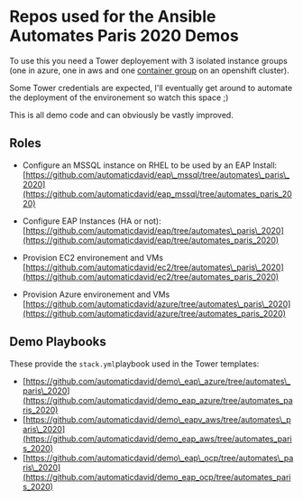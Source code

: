 # Repos used for the Ansible Automates Paris 2020 Demos

To use this you need a Tower deployement with 3 isolated instance groups (one in azure, one in aws and one [container group](https://docs.ansible.com/ansible-tower/latest/html/administration/external_execution_envs.html#container-groups)  on an openshift cluster).

Some Tower credentials are expected, I'll eventually get around to automate the deployment of the environement so watch this space ;) 
 
This is all demo code and can obviously be vastly improved.

## Roles

- Configure an MSSQL instance on RHEL to be used by an EAP Install:
[https://github.com/automaticdavid/eap\_mssql/tree/automates\_paris\_2020](https://github.com/automaticdavid/eap_mssql/tree/automates_paris_2020)


- Configure EAP Instances (HA or not):
[https://github.com/automaticdavid/eap/tree/automates\_paris\_2020](https://github.com/automaticdavid/eap/tree/automates_paris_2020)

- Provision EC2 environement and VMs
[https://github.com/automaticdavid/ec2/tree/automates\_paris\_2020](https://github.com/automaticdavid/ec2/tree/automates_paris_2020)

- Provision Azure environement and VMs
[https://github.com/automaticdavid/azure/tree/automates\_paris\_2020](https://github.com/automaticdavid/azure/tree/automates_paris_2020)


## Demo Playbooks

These provide the `stack.yml`playbook used in the Tower templates:

- [https://github.com/automaticdavid/demo\_eap\_azure/tree/automates\_paris\_2020](https://github.com/automaticdavid/demo_eap_azure/tree/automates_paris_2020)
- [https://github.com/automaticdavid/demo\_eapv_aws/tree/automates\_paris\_2020](https://github.com/automaticdavid/demo_eap_aws/tree/automates_paris_2020)
- [https://github.com/automaticdavid/demo\_eap\_ocp/tree/automates\_paris\_2020](https://github.com/automaticdavid/demo_eap_ocp/tree/automates_paris_2020)